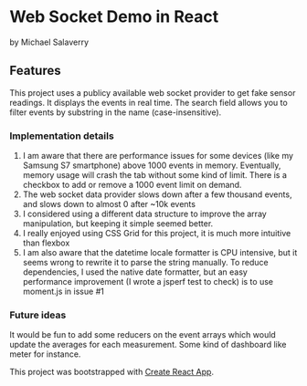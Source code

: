 # Web Socket Demo in React
by Michael Salaverry

## Features
This project uses a publicy available web socket provider to get fake sensor readings.
It displays the events in real time.
The search field allows you to filter events by substring in the name (case-insensitive).

### Implementation details
1. I am aware that there are performance issues for some devices (like my Samsung S7 smartphone) above 1000 events in memory. Eventually, memory usage will crash the tab without some kind of limit. There is a checkbox to add or remove a 1000 event limit on demand.
1. The web socket data provider slows down after a few thousand events, and slows down to almost 0 after ~10k events
1. I considered using a different data structure to improve the array manipulation, but keeping it simple seemed better.
1. I really enjoyed using CSS Grid for this project, it is much more intuitive than flexbox
1. I am also aware that the datetime locale formatter is CPU intensive, but it seems wrong to rewrite it to parse the string manually. To reduce dependencies, I used the native date formatter, but an easy performance improvement (I wrote a jsperf test to check) is to use moment.js in issue #1

### Future ideas
It would be fun to add some reducers on the event arrays which would update the averages for each measurement. Some kind of dashboard like meter for instance.

This project was bootstrapped with [Create React App](https://github.com/facebookincubator/create-react-app).
